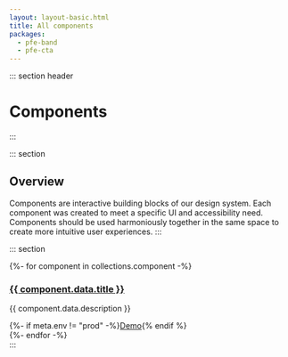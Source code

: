 ```yaml
---
layout: layout-basic.html
title: All components
packages:
  - pfe-band
  - pfe-cta
---
```


::: section header
# Components
:::

::: section
## Overview
Components are interactive building blocks of our design system. Each component was created to meet a specific UI and accessibility need. Components should be used harmoniously together in the same space to create more intuitive user experiences.
:::

::: section
<div class="pfe-l-grid pfe-m-gutters pfe-m-all-6-col">
  {%- for component in collections.component -%}
    <div class="component-preview">
      <div class="component-preview--container">
        <a href="{{ component.url }}" aria-label="{{ component.data.title }}">
          <div class="preview-image" style="background-image: url({{ component.url }}/preview.png);"></div>
        </a>
      </div>
      <h3>
        <a href="{{ component.url }}">{{ component.data.title }}</a>
      </h3>
      <p>{{ component.data.description }}</p>
      {%- if meta.env != "prod" -%}<pfe-cta><a href="../elements/{{ component.data.package }}/demo">Demo</a></pfe-cta>{% endif %}
    </div>
  {%- endfor -%}
</div>
:::